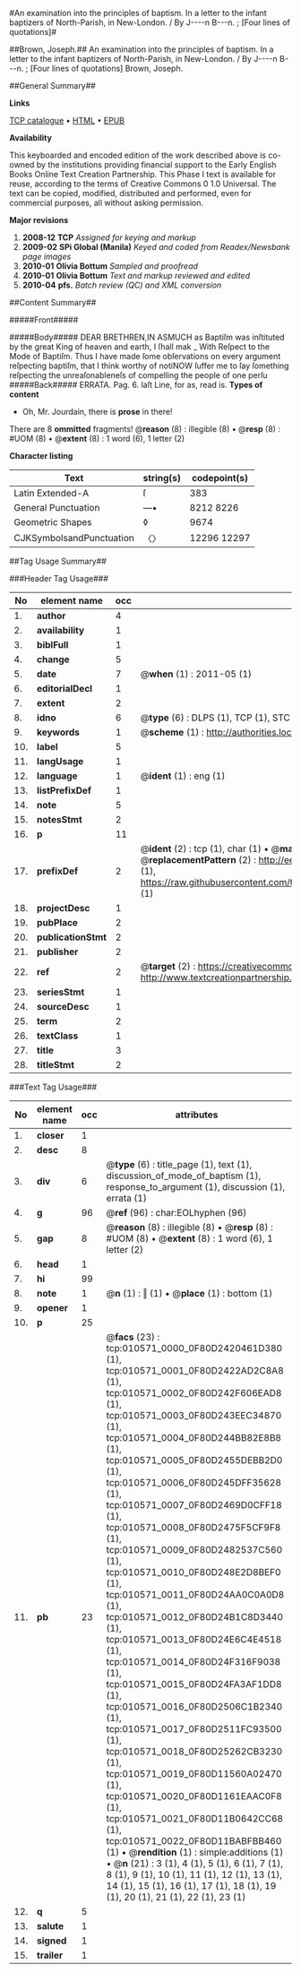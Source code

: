 #An examination into the principles of baptism. In a letter to the infant baptizers of North-Parish, in New-London. / By J----n B---n. ; [Four lines of quotations]#

##Brown, Joseph.##
An examination into the principles of baptism. In a letter to the infant baptizers of North-Parish, in New-London. / By J----n B---n. ; [Four lines of quotations]
Brown, Joseph.

##General Summary##

**Links**

[TCP catalogue](http://www.ota.ox.ac.uk/tcp/)  • 
[HTML](http://tei.it.ox.ac.uk/tcp/Texts-HTML/free/N08/N08279.html)  • 
[EPUB](http://tei.it.ox.ac.uk/tcp/Texts-EPUB/free/N08/N08279.epub)

**Availability**

This keyboarded and encoded edition of the
	       work described above is co-owned by the institutions
	       providing financial support to the Early English Books
	       Online Text Creation Partnership. This Phase I text is
	       available for reuse, according to the terms of Creative
	       Commons 0 1.0 Universal. The text can be copied,
	       modified, distributed and performed, even for
	       commercial purposes, all without asking permission.

**Major revisions**

1. __2008-12__ __TCP__ *Assigned for keying and markup*
1. __2009-02__ __SPi Global (Manila)__ *Keyed and coded from Readex/Newsbank page images*
1. __2010-01__ __Olivia Bottum__ *Sampled and proofread*
1. __2010-01__ __Olivia Bottum__ *Text and markup reviewed and edited*
1. __2010-04__ __pfs.__ *Batch review (QC) and XML conversion*

##Content Summary##

#####Front#####

#####Body#####
DEAR BRETHREN,IN ASMUCH as Baptiſm was inſtituted by the great King of heaven and earth, I ſhall mak
    _ With Reſpect to the Mode of Baptiſm.
Thus I have made ſome obſervations on every argument reſpecting baptiſm, that I think worthy of notiNOW ſuffer me to ſay ſomething reſpecting the unreaſonableneſs of compelling the people of one perſu
#####Back#####
ERRATA. Pag. 6. laſt Line, for as, read is.
**Types of content**

  * Oh, Mr. Jourdain, there is **prose** in there!

There are 8 **ommitted** fragments! 
 @__reason__ (8) : illegible (8)  •  @__resp__ (8) : #UOM (8)  •  @__extent__ (8) : 1 word (6), 1 letter (2)

**Character listing**


|Text|string(s)|codepoint(s)|
|---|---|---|
|Latin Extended-A|ſ|383|
|General Punctuation|—•|8212 8226|
|Geometric Shapes|◊|9674|
|CJKSymbolsandPunctuation|〈〉|12296 12297|

##Tag Usage Summary##

###Header Tag Usage###

|No|element name|occ|attributes|
|---|---|---|---|
|1.|__author__|4||
|2.|__availability__|1||
|3.|__biblFull__|1||
|4.|__change__|5||
|5.|__date__|7| @__when__ (1) : 2011-05 (1)|
|6.|__editorialDecl__|1||
|7.|__extent__|2||
|8.|__idno__|6| @__type__ (6) : DLPS (1), TCP (1), STC (1), NOTIS (1), IMAGE-SET (1), EVANS-CITATION (1)|
|9.|__keywords__|1| @__scheme__ (1) : http://authorities.loc.gov/ (1)|
|10.|__label__|5||
|11.|__langUsage__|1||
|12.|__language__|1| @__ident__ (1) : eng (1)|
|13.|__listPrefixDef__|1||
|14.|__note__|5||
|15.|__notesStmt__|2||
|16.|__p__|11||
|17.|__prefixDef__|2| @__ident__ (2) : tcp (1), char (1)  •  @__matchPattern__ (2) : ([0-9\-]+):([0-9IVX]+) (1), (.+) (1)  •  @__replacementPattern__ (2) : http://eebo.chadwyck.com/downloadtiff?vid=$1&page=$2 (1), https://raw.githubusercontent.com/textcreationpartnership/Texts/master/tcpchars.xml#$1 (1)|
|18.|__projectDesc__|1||
|19.|__pubPlace__|2||
|20.|__publicationStmt__|2||
|21.|__publisher__|2||
|22.|__ref__|2| @__target__ (2) : https://creativecommons.org/publicdomain/zero/1.0/ (1), http://www.textcreationpartnership.org/docs/. (1)|
|23.|__seriesStmt__|1||
|24.|__sourceDesc__|1||
|25.|__term__|2||
|26.|__textClass__|1||
|27.|__title__|3||
|28.|__titleStmt__|2||


###Text Tag Usage###

|No|element name|occ|attributes|
|---|---|---|---|
|1.|__closer__|1||
|2.|__desc__|8||
|3.|__div__|6| @__type__ (6) : title_page (1), text (1), discussion_of_mode_of_baptism (1), response_to_argument (1), discussion (1), errata (1)|
|4.|__g__|96| @__ref__ (96) : char:EOLhyphen (96)|
|5.|__gap__|8| @__reason__ (8) : illegible (8)  •  @__resp__ (8) : #UOM (8)  •  @__extent__ (8) : 1 word (6), 1 letter (2)|
|6.|__head__|1||
|7.|__hi__|99||
|8.|__note__|1| @__n__ (1) : ‖ (1)  •  @__place__ (1) : bottom (1)|
|9.|__opener__|1||
|10.|__p__|25||
|11.|__pb__|23| @__facs__ (23) : tcp:010571_0000_0F80D2420461D380 (1), tcp:010571_0001_0F80D2422AD2C8A8 (1), tcp:010571_0002_0F80D242F606EAD8 (1), tcp:010571_0003_0F80D243EEC34870 (1), tcp:010571_0004_0F80D244BB82E8B8 (1), tcp:010571_0005_0F80D2455DEBB2D0 (1), tcp:010571_0006_0F80D245DFF35628 (1), tcp:010571_0007_0F80D2469D0CFF18 (1), tcp:010571_0008_0F80D2475F5CF9F8 (1), tcp:010571_0009_0F80D2482537C560 (1), tcp:010571_0010_0F80D248E2D8BEF0 (1), tcp:010571_0011_0F80D24AA0C0A0D8 (1), tcp:010571_0012_0F80D24B1C8D3440 (1), tcp:010571_0013_0F80D24E6C4E4518 (1), tcp:010571_0014_0F80D24F316F9038 (1), tcp:010571_0015_0F80D24FA3AF1DD8 (1), tcp:010571_0016_0F80D2506C1B2340 (1), tcp:010571_0017_0F80D2511FC93500 (1), tcp:010571_0018_0F80D25262CB3230 (1), tcp:010571_0019_0F80D11560A02470 (1), tcp:010571_0020_0F80D1161EAAC0F8 (1), tcp:010571_0021_0F80D11B0642CC68 (1), tcp:010571_0022_0F80D11BABFBB460 (1)  •  @__rendition__ (1) : simple:additions (1)  •  @__n__ (21) : 3 (1), 4 (1), 5 (1), 6 (1), 7 (1), 8 (1), 9 (1), 10 (1), 11 (1), 12 (1), 13 (1), 14 (1), 15 (1), 16 (1), 17 (1), 18 (1), 19 (1), 20 (1), 21 (1), 22 (1), 23 (1)|
|12.|__q__|5||
|13.|__salute__|1||
|14.|__signed__|1||
|15.|__trailer__|1||
